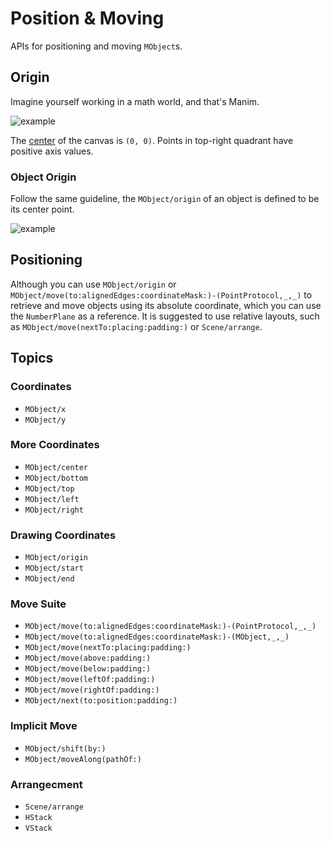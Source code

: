 
# Position & Moving

APIs for positioning and moving ``MObject``s.

## Origin

Imagine yourself working in a math world, and that's Manim.

![example](VectorArrow)

The [center](PointProtocol/center) of the canvas is `(0, 0)`. Points in top-right quadrant have positive axis values.


### Object Origin

Follow the same guideline, the ``MObject/origin`` of an object is defined to be its center point.

![example](origin)


## Positioning

Although you can use ``MObject/origin`` or ``MObject/move(to:alignedEdges:coordinateMask:)-(PointProtocol,_,_)`` to retrieve and move objects using its absolute coordinate, which you can use the ``NumberPlane`` as a reference. It is suggested to use relative layouts, such as ``MObject/move(nextTo:placing:padding:)`` or ``Scene/arrange``.



## Topics

### Coordinates
- ``MObject/x``
- ``MObject/y``

### More Coordinates
- ``MObject/center``
- ``MObject/bottom``
- ``MObject/top``
- ``MObject/left``
- ``MObject/right``

### Drawing Coordinates
- ``MObject/origin``
- ``MObject/start``
- ``MObject/end``

### Move Suite
- ``MObject/move(to:alignedEdges:coordinateMask:)-(PointProtocol,_,_)``
- ``MObject/move(to:alignedEdges:coordinateMask:)-(MObject,_,_)``
- ``MObject/move(nextTo:placing:padding:)``
- ``MObject/move(above:padding:)``
- ``MObject/move(below:padding:)``
- ``MObject/move(leftOf:padding:)``
- ``MObject/move(rightOf:padding:)``
- ``MObject/next(to:position:padding:)``

### Implicit Move
- ``MObject/shift(by:)``
- ``MObject/moveAlong(pathOf:)``

### Arrangecment
- ``Scene/arrange``
- ``HStack``
- ``VStack``
